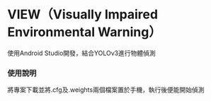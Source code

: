 # VIEW（Visually Impaired Environmental Warning）
<div id="">使用Android Studio開發，結合YOLOv3進行物體偵測</div> 
<h3>使用說明</h3>
<div>將專案下載並將.cfg及.weights兩個檔案置於手機，執行後便能開始偵測</div>
